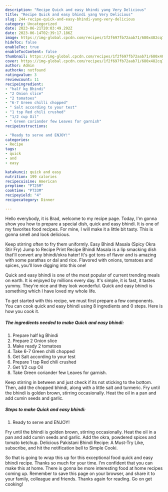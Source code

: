 ```yaml
---
description: "Recipe Quick and easy bhindi yang Very Delicious"
title: "Recipe Quick and easy bhindi yang Very Delicious"
slug: 244-recipe-quick-and-easy-bhindi-yang-very-delicious
category: Uncategorized
date: 2023-06-21T20:03:49.292Z
date: 2023-06-14T02:39:17.186Z
image: https://img-global.cpcdn.com/recipes/1f2f697fb72aab71/680x482cq70/quick-and-easy-bhindi-recipe-main-photo.jpg
hideToc: false
enableToc: true
enableTocContent: false
thumbnail: https://img-global.cpcdn.com/recipes/1f2f697fb72aab71/680x482cq70/quick-and-easy-bhindi-recipe-main-photo.jpg
cover: https://img-global.cpcdn.com/recipes/1f2f697fb72aab71/680x482cq70/quick-and-easy-bhindi-recipe-main-photo.jpg
author: Admin
authorAv: notfound
ratingvalue: 3
reviewcount: 11
recipeingredient:
- "half kg Bhindi"
- "2 Onion slice"
- "2 tomatoes"
- "6-7 Green chilli chopped"
- " Salt according to your test"
- "1 tsp Red chili crushed"
- "1/2 cup Oil"
- " Green coriander few Leaves for garnish"
recipeinstructions:

- "Ready to serve and ENJOY!"
categories:
- Recipe
tags:
- quick
- and
- easy

katakunci: quick and easy 
nutrition: 199 calories
recipecuisine: American
preptime: "PT25M"
cooktime: "PT33M"
recipeyield: "4"
recipecategory: Dinner

---
```



Hello everybody, it is Brad, welcome to my recipe page. Today, I'm gonna show you how to prepare a special dish, quick and easy bhindi. It is one of my favorites food recipes. For mine, I will make it a little bit tasty. This is gonna smell and look delicious.

Keep stirring often to fry them uniformly. Easy Bhindi Masala (Spicy Okra Stir Fry) Jump to Recipe Print Recipe Bhindi Masala is a lip smacking dish that&#39;ll convert any bhindi/okra hater! It&#39;s got tons of flavor and is amazing with some parathas or dal and rice. Flavored with onions, tomatoes and spices, you&#39;ll love digging into this one!

Quick and easy bhindi is one of the most popular of current trending meals on earth. It is enjoyed by millions every day. It's simple, it is fast, it tastes yummy. They're nice and they look wonderful. Quick and easy bhindi is something which I have loved my whole life.


To get started with this recipe, we must first prepare a few components. You can cook quick and easy bhindi using 8 ingredients and 0 steps. Here is how you cook it.

<!--inarticleads1-->

##### The ingredients needed to make Quick and easy bhindi:

1. Prepare half kg Bhindi
1. Prepare 2 Onion slice
1. Make ready 2 tomatoes
1. Take 6-7 Green chilli chopped
1. Get  Salt according to your test
1. Prepare 1 tsp Red chili crushed
1. Get 1/2 cup Oil
1. Take  Green coriander few Leaves for garnish.


Keep stirring in between and just check if its not sticking to the bottom. Then, add the chopped bhindi, along with a little salt and turmeric. Fry until the bhindi is golden brown, stirring occasionally. Heat the oil in a pan and add cumin seeds and garlic. 

<!--inarticleads2-->

##### Steps to make Quick and easy bhindi:


1. Ready to serve and ENJOY!

Fry until the bhindi is golden brown, stirring occasionally. Heat the oil in a pan and add cumin seeds and garlic. Add the okra, powdered spices and tomato ketchup. Delicious Pakistani Bhindi Recipe: A Must-Try Like, subscribe, and hit the notification bell to Simple Cooki. 

So that is going to wrap this up for this exceptional food quick and easy bhindi recipe. Thanks so much for your time. I'm confident that you can make this at home. There is gonna be more interesting food at home recipes coming up. Remember to save this page on your browser, and share it to your family, colleague and friends. Thanks again for reading. Go on get cooking!
